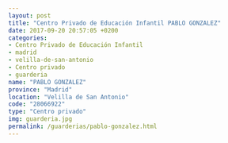 ```yaml
---
layout: post
title: "Centro Privado de Educación Infantil PABLO GONZALEZ"
date: 2017-09-20 20:57:05 +0200
categories:
- Centro Privado de Educación Infantil
- madrid
- velilla-de-san-antonio
- Centro privado
- guarderia
name: "PABLO GONZALEZ"
province: "Madrid"
location: "Velilla de San Antonio"
code: "28066922"
type: "Centro privado"
img: guarderia.jpg
permalink: /guarderias/pablo-gonzalez.html
---
```


